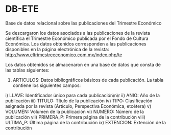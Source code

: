 # DB-ETE
Base de datos relacional sobre las publicaciones del Trimestre Económico

Se descargaron los datos asociados a las publicaciones de la revista científica el Trimestre Económico publicada por el Fondo de Cultura Económica. Los datos obtenidos corresponden a las publicaciones disponibles en la página electrónica de la revista: http://www.eltrimestreeconomico.com.mx/index.php/te

Los datos obtenidos se almacenaron en una base de datos que consta de las tablas siguientes:

1) ARTICULOS: Datos bibliográficos básicos de cada publicación. La tabla contiene los siguientes campos:

i) LLAVE: Identificador único para cada publicación\n\r
ii) ANIO: Año de la publicación
iii) TITULO: Título de la publicación
iv) TIPO: Clasificación asignada por la revista (Artículo, Perspectiva Económica, etcétera)
v) VOLUMEN: Volumen de la publicación
vi) NUMERO: Número de la publicación
vii) PRIMERA_P: Primera página de la contribución
viii) ULTIMA_P: Última página de la contribución
ix) EXTENCION: Extención de la contribución
